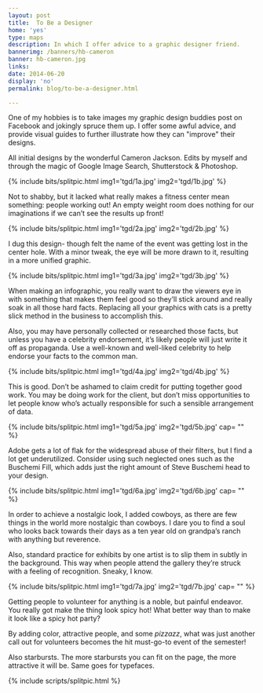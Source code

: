 ```yaml
---
layout: post
title:  To Be a Designer
home: 'yes'
type: maps
description: In which I offer advice to a graphic designer friend.
bannerimg: /banners/hb-cameron
banner: hb-cameron.jpg
links: 
date: 2014-06-20
display: 'no'
permalink: blog/to-be-a-designer.html

---
```


One of my hobbies is to take images my graphic design buddies post on Facebook and jokingly spruce them up. I offer some awful advice, and provide visual guides to further illustrate how they can "improve" their designs. 

All initial designs by the wonderful Cameron Jackson. Edits by myself and through the magic of Google Image Search, Shutterstock & Photoshop.

{% include bits/splitpic.html img1='tgd/1a.jpg' img2='tgd/1b.jpg' %}

Not to shabby, but it lacked what really makes a fitness center mean something: people working out! An empty weight room does nothing for our imaginations if we can’t see the results up front!

{% include bits/splitpic.html img1='tgd/2a.jpg' img2='tgd/2b.jpg' %}

I dug this design- though felt the name of the event was getting lost in the center hole. With a minor tweak, the eye will be more drawn to it, resulting in a more unified graphic.

{% include bits/splitpic.html img1='tgd/3a.jpg' img2='tgd/3b.jpg' %}

When making an infographic, you really want to draw the viewers eye in with something that makes them feel good so they’ll stick around and really soak in all those hard facts. Replacing all your graphics with cats is a pretty slick method in the business to accomplish this.

Also, you may have personally collected or researched those facts, but unless you have a celebrity endorsement, it’s likely people will just write it off as propaganda. Use a well-known and well-liked celebrity to help endorse your facts to the common man.

{% include bits/splitpic.html img1='tgd/4a.jpg' img2='tgd/4b.jpg' %}

This is good. Don’t be ashamed to claim credit for putting together good work. You may be doing work for the client, but don’t miss opportunities to let people know who’s actually responsible for such a sensible arrangement of data.

{% include bits/splitpic.html img1='tgd/5a.jpg' img2='tgd/5b.jpg' cap= "" %}

Adobe gets a lot of flak for the widespread abuse of their filters, but I find a lot get underutilized. Consider using such neglected ones such as the Buschemi Fill, which adds just the right amount of Steve Buschemi head to your design.

{% include bits/splitpic.html img1='tgd/6a.jpg' img2='tgd/6b.jpg' cap= "" %}

In order to achieve a nostalgic look, I added cowboys, as there are few things in the world more nostalgic than cowboys. I dare you to find a soul who looks back towards their days as a ten year old on grandpa’s ranch with anything but reverence. 

Also, standard practice for exhibits by one artist is to slip them in subtly in the background. This way when people attend the gallery they’re struck with a feeling of recognition. Sneaky, I know.

{% include bits/splitpic.html img1='tgd/7a.jpg' img2='tgd/7b.jpg' cap= "" %}

Getting people to volunteer for anything is a noble, but painful endeavor. You really got make the thing look spicy hot! What better way than to make it look like a spicy hot party?

By adding color, attractive people, and some *pizzazz*, what was just another call out for volunteers becomes the hit must-go-to event of the semester!  

Also starbursts. The more starbursts you can fit on the page, the more attractive it will be. Same goes for typefaces.

{% include scripts/splitpic.html %}
